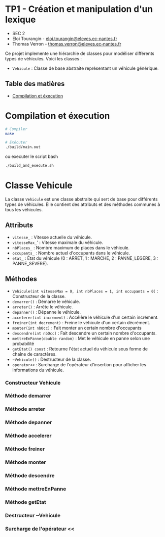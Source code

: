 
# TP1 - Création et manipulation d'un lexique

- SEC 2
- Eloi Tourangin - eloi.tourangin@eleves.ec-nantes.fr
- Thomas Verron - thomas.verron@eleves.ec-nantes.fr

Ce projet implemente une hiérarchie de classes pour modéliser différents types de véhicules.
Voici les classes :

- `Vehicule` : Classe de base abstraite représentant un véhicule générique.

## Table des matières

- [Compilation et éxecution](#compilation-et-éxecution)

<div style="page-break-after: always;"></div>

# Compilation et éxecution

```bash
# Compiler
make

# Exécuter
./build/main.out
```

ou executer le script bash

```bash
./build_and_execute.sh
```

# Classe Vehicule

La classe `Vehicule` est une classe abstraite qui sert de base pour différents types de véhicules. Elle contient des attributs et des méthodes communes à tous les véhicules.

## Attributs

- `vitesse_` : Vitesse actuelle du véhicule.
- `vitesseMax_`' : Vitesse maximale du véhicule.
- `nbPlaces_` : Nombre maximum de places dans le véhicule.
- `occupants_` : Nombre actuel d'occupants dans le véhicule.
- `etat_` : État du véhicule (0 : ARRET, 1 : MARCHE, 2 : PANNE_LEGERE, 3 : PANNE_SEVERE).

## Méthodes

- `Vehicule(int vitesseMax = 0, int nbPlaces = 1, int occupants = 0)` : Constructeur de la classe.
- `demarrer()` : Démarre le véhicule.
- `arreter()` : Arrête le véhicule.
- `depanner()` : Dépanne le véhicule.
- `accelerer(int increment)` : Accélère le véhicule d'un certain incrément.
- `freiner(int decrement)` : Freine le véhicule d'un certain décrément.
- `monter(int nbOcc)` : Fait monter un certain nombre d'occupants
- `descendre(int nbOcc)` : Fait descendre un certain nombre d'occupants.
- `mettreEnPanne(double random)` : Met le véhicule en panne selon une probabilité
- `getEtat() const` : Retourne l'état actuel du véhicule sous forme de chaîne de caractères.
- `~Vehicule()` : Destructeur de la classe.
- `operator<<` : Surcharge de l'opérateur d'insertion pour afficher les informations du véhicule.

### Constructeur Vehicule

### Méthode demarrer

### Méthode arreter

### Méthode depanner

### Méthode accelerer

### Méthode freiner

### Méthode monter

### Méthode descendre

### Méthode mettreEnPanne

### Méthode getEtat

### Destructeur ~Vehicule

### Surcharge de l'opérateur <<